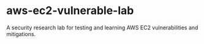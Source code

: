 # aws-ec2-vulnerable-lab
A security research lab for testing and learning AWS EC2 vulnerabilities and mitigations.
